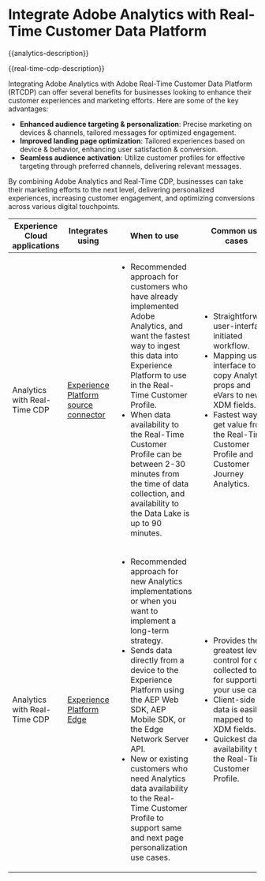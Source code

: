 ---
---

# Integrate Adobe Analytics with Real-Time Customer Data Platform 

{{analytics-description}}

{{real-time-cdp-description}}

Integrating Adobe Analytics with Adobe Real-Time Customer Data Platform (RTCDP) can offer several benefits for businesses looking to enhance their customer experiences and marketing efforts. Here are some of the key advantages:

+ **Enhanced audience targeting & personalization**: Precise marketing on devices & channels, tailored messages for optimized engagement.
+ **Improved landing page optimization**: Tailored experiences based on device & behavior, enhancing user satisfaction & conversion.
+ **Seamless audience activation**: Utilize customer profiles for effective targeting through preferred channels, delivering relevant messages.

By combining Adobe Analytics and Real-Time CDP, businesses can take their marketing efforts to the next level, delivering personalized experiences, increasing customer engagement, and optimizing conversions across various digital touchpoints.

<table>
    <thead>
        <tr>
            <th>Experience Cloud applications</th>
            <th>Integrates using</th>
            <th>When to use</th>
            <th>Common use cases</th>
        </tr>
    </thead>
    <tr>
        <td>Analytics with Real-Time CDP</td>
        <td><a href="../../integrations/tutorials/analytics-rtcdp/experience-platform-source-connector.md" target="_blank" rel="noreferrer">Experience Platform source connector</a></td>
        <td>
            <ul>
                <li>Recommended approach for customers who have already implemented Adobe Analytics, and want the fastest way to ingest this data into Experience Platform to use in the Real-Time Customer Profile.</li>
                <li>When data availability to the Real-Time Customer Profile can be between 2-30 minutes from the time of data collection, and availability to the Data Lake is up to 90 minutes.</li>
            </ul>
        </td>
        <td>
            <ul>
                <li>Straightforward, user-interface initiated workflow.</li>
                <li>Mapping user-interface to copy Analytics props and eVars to new XDM fields.</li>
                <li>Fastest way to get value from the Real-Time Customer Profile and Customer Journey Analytics.</li>
            </ul>
        </td>
    </tr>
    <tr>
        <td>Analytics with Real-Time CDP</td>
        <td><a href="../../integrations/tutorials/analytics-rtcdp/experience-platform-edge.md" target="_blank" rel="noreferrer">Experience Platform Edge</a></td>
        <td>
            <ul>
                <li>Recommended approach for new Analytics implementations or when you want to implement a long-term strategy.</li>
                <li>Sends data directly from a device to the Experience Platform using the AEP Web SDK, AEP Mobile SDK, or the Edge Network Server API.</li>
                <li>New or existing customers who need Analytics data availability to the Real-Time Customer Profile to support same and next page personalization use cases.</li>
            </ul>
        </td>
        <td>
            <ul>
                <li>Provides the greatest level of control for data collected to use for supporting your use cases.</li>
                <li>Client-side data is easily mapped to XDM fields.</li>
                <li>Quickest data availability to the Real-Time Customer Profile.</li>
            </ul>
        </td>
    </tr>            
</table>
